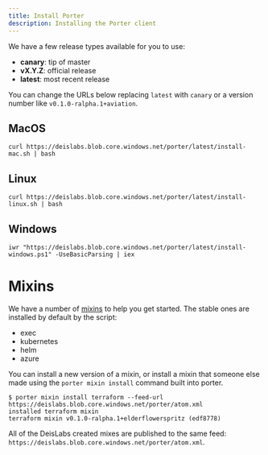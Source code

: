 ```yaml
---
title: Install Porter
description: Installing the Porter client
---
```


We have a few release types available for you to use:

* **canary**: tip of master
* **vX.Y.Z**: official release
* **latest**: most recent release

You can change the URLs below replacing `latest` with `canary` or a version number
like `v0.1.0-ralpha.1+aviation`.

## MacOS
```
curl https://deislabs.blob.core.windows.net/porter/latest/install-mac.sh | bash
```

## Linux
```
curl https://deislabs.blob.core.windows.net/porter/latest/install-linux.sh | bash
```

## Windows
```
iwr "https://deislabs.blob.core.windows.net/porter/latest/install-windows.ps1" -UseBasicParsing | iex
```

# Mixins

We have a number of [mixins](/mixins) to help you get started. The stable ones are installed
by default by the script:

* exec
* kubernetes
* helm
* azure

You can install a new version of a mixin, or install a mixin that someone else made
using the `porter mixin install` command built into porter.

```console
$ porter mixin install terraform --feed-url https://deislabs.blob.core.windows.net/porter/atom.xml
installed terraform mixin
terraform mixin v0.1.0-ralpha.1+elderflowerspritz (edf8778)
```

All of the DeisLabs created mixes are published to the same feed: `https://deislabs.blob.core.windows.net/porter/atom.xml`.